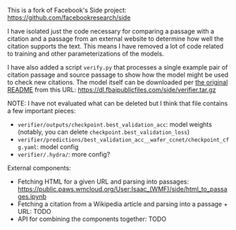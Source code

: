This is a fork of Facebook's Side project: https://github.com/facebookresearch/side

I have isolated just the code necessary for comparing a passage with a citation and a passage from an external website
to determine how well the citation supports the text. This means I have removed a lot of code related to training and
other parameterizations of the models.

I have also added a script `verify.py` that processes a single example pair of citation passage and source passage
to show how the model might be used to check new citations. The model itself can be downloaded per
[the original README](https://github.com/facebookresearch/side/tree/main/projects/verify_wikipedia#downloading-index-and-models)
from this URL: https://dl.fbaipublicfiles.com/side/verifier.tar.gz

NOTE: I have not evaluated what can be deleted but I think that file contains a few important pieces:
* `verifier/outputs/checkpoint.best_validation_acc`: model weights (notably, you can delete `checkpoint.best_validation_loss`)
* `verifier/predictions/best_validation_acc__wafer_ccnet/checkpoint_cfg.yaml`: model config
* `verifier/.hydra/`: more config?

External components:
* Fetching HTML for a given URL and parsing into passages: https://public.paws.wmcloud.org/User:Isaac_(WMF)/side/html_to_passages.ipynb
* Fetching a citation from a Wikipedia article and parsing into a passage + URL: TODO
* API for combining the components together: TODO